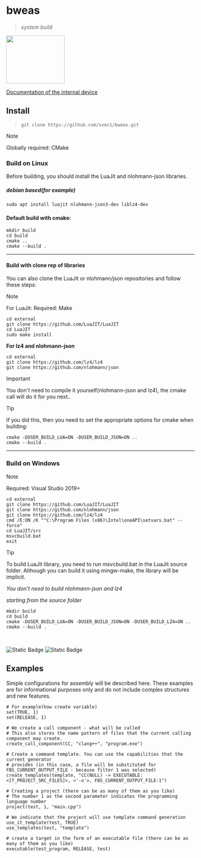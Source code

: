 # bweas
> *system build*

<image src="/dev/bweas_logo.png" width=156 height=128>

[Documentation of the internal device](https://github.com/svec1/bweas/blob/main/docs/en/main_page.md)


## Install
> ``` git clone https://github.com/svec1/bweas.git ```

> [!NOTE]
> Globally required: CMake

### Build on Linux
Before building, you should install the LuaJit and nlohmann-json libraries.
##### *debian based(for example)*
```
sudo apt install luajit nlohmann-json3-dev liblz4-dev
```
#### Default build with cmake:
```
mkdir build
cd build
cmake ..
cmake --build .
```
***
#### Build with clone rep of libraries
You can also clone the LuaJit or nlohmann/json repositories and follow these steps:
> [!NOTE]
> For LuaJit:
> Required: Make
```
cd external
git clone https://github.com/LuaJIT/LuaJIT
cd LuaJIT
sudo make install
```
**For lz4 and nlohmann-json**
```
cd external
git clone https://github.com/lz4/lz4
git clone https://github.com/nlohmann/json
```
> [!IMPORTANT]
> You don't need to compile it yourself(nlohmann-json and lz4), the cmake call will do it for you next..

> [!TIP]
> If you did this, then you need to set the appropriate options for cmake when building:
```
cmake -DUSER_BUILD_LUA=ON -DUSER_BUILD_JSON=ON ..
cmake --build .
```
***

### Build on Windows
> [!NOTE]
> Required: Visual Studio 2019+
```
cd external
git clone https://github.com/LuaJIT/LuaJIT
git clone https://github.com/nlohmann/json
git clone https://github.com/lz4/lz4
cmd /E:ON /K ""C:\Program Files (x86)\Intel\oneAPI\setvars.bat" --force"
cd LuaJIT/src
msvcbuild.bat
exit
```
> [!TIP]
> To build LuaJit library, you need to run msvcbuild.bat in the LuaJit source folder.
> Although you can build it using mingw-make, the library will be implicit.
>
> *You don't need to build nlohmann-json and lz4*

*starting from the source folder*
```
mkdir build
cd build
cmake -DUSER_BUILD_LUA=ON -DUSER_BUILD_JSON=ON -DUSER_BUILD_LZ4=ON ..
cmake --build .
```

<br>

<img alt="Static Badge" src="https://img.shields.io/badge/build-passing-brightgree"> <img alt="Static Badge" src="https://img.shields.io/badge/release-pending-red">

## Examples
Simple configurations for assembly will be described here. These examples are for informational purposes only and do not include complex structures and new features.

```
# For example(how create variable)
set(TRUE, 1)
set(RELEASE, 1)

# We create a call component - what will be called
# This also stores the name pattern of files that the current calling component may create.
create_call_component(CC, "clang++", "program.exe")

# Create a command template. You can use the capabilities that the current generator
# provides (in this case, a file will be substituted for FBS_CURRENT_OUTPUT_FILE - because filter 1 was selected)
create_templates(template, "CC(NULL) -> EXECUTABLE: <[T_PROJECT_SRC_FILES]>, <'-o'>, FBS_CURRENT_OUTPUT_FILE:1")

# Creating a project (there can be as many of them as you like)
# The number 1 as the second parameter indicates the programming language number
project(test, 1, "main.cpp")

# We indicate that the project will use template command generation
use_it_template(test, TRUE)
use_templates(test, "template")

# create a target in the form of an executable file (there can be as many of them as you like)
executable(test_program, RELEASE, test)
```

